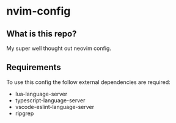 # nvim-config

## What is this repo?

My super well thought out neovim config.

## Requirements

To use this config the follow external dependencies are required:

- lua-language-server
- typescript-language-server
- vscode-eslint-language-server
- ripgrep

